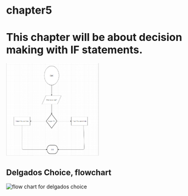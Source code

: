 # chapter5
<h1> This chapter will be about decision making with IF statements.</h1>
<img src="FlowchartSample.PNG" height="250" width ="250" alt="flow chart for age program">

<h2> Delgados Choice, flowchart </h2>
<img src=Untitled Diagram.PNG" height="300" width ="300" alt="flow chart for delgados choice">

